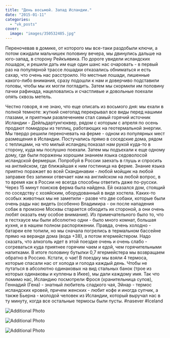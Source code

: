```yaml
---
title: "День восьмой. Запад Исландии."
date: "2015-01-11"
categories: 
  - "vk_posts"
cover:
  image: "images/350532485.jpg"
---
```


Переночевав в домике, от которого мы все-таки раздобыли ключи, а потом ожидали мальчишек половину вечера, мы двинулись дальше на юго-запад, в сторону Рейкъявика. По дороге увидели исландских лошадок, и решили дать им еще один шанс нас очаровать - в первый раз на популярной трассе лошадки отказались обниматься и есть сахар, что очень нас расстроило. Но местные лошади, лишенные какого-либо внимания, сразу подошли к нам и доверчиво подставили головы, чтобы мы их могли погладить. Затем мы скормили им половину пачки рафинада, нацеловались и счастливые и довольные поехали опять сквозь метель.

<!--more-->

Честно говоря, я не знаю, что еще описать из восьмого дня: мы ехали в полной темноте: жуткий снегопад перекрывал все виды перед нашими глазами, и приятным развлечением стал самый горячий источник Исландии - Дейльдартунгюквер, рядом с которым с апреля по осень продают помидоры из теплиц, работающих на геотермальной энергии. Мы твердо решили переночевать на ферме - одном из популярных мест размещения в Исландии. Постучались прямо в соседские дома, рядом с теплицами, на что милый исландец показал нам рукой куда-то в сторону, куда мы послушно поехали. Затем мы подъехали к еще одному дому, где были поражены хорошим знанием языка седоволосой исландской фермерши. Попробуй в России заехать в глушь и спросить на английском, где ближайшая к ним гостиница на ферме. Знание языка приятно поражает во всей Скандинавии - любой мойщик на любой заправке без запинки отвечает нам на английском на любой вопрос, в то время как в России не всегда способны ответить даже по-русски. Через 15 минут поисков ферма была найдена. Ей оказался дом, стоящий по соседству с хозяйским, оборудованный в виде хостела. Каких-то особых животных мы не заметили - разве что две собаки, которые были очень рады нас видеть (особенно Владимира - он после нападения собак в промзоне Москвы старается обходить их стороной, а они очень любят оказать ему особое внимание). Из примечательного было то, что в гестхаусе мы были абсолютно одни - было много комнат, большая кухня, и в нашем полном распоряжении. Правда, очень холодно - батареи еле топили, но мы сначала погрелись в термальном бассейне прямо на веранде дома (вода +38), а потом ягермейстером. Надо сказать, что алкоголь идет в этой поездке очень и очень слабо - согреваться куда приятнее горячим чаем и едой, чем горячительными напитками. В итоге половину бутылки 0,7 ягермейстера мы возвращаем обратно в Россию. Кстати, о чае! В поездку мы взяли 4 термоса, которые спасали нас от холода и голода каждый день. Чтобы не путаться в абсолютно одинаковых на вид стальных банок (трое из которых одинаковы и куплены в Икее), мы дали каждому имя. Так что помимо нас, Исландию посмотрели Фрося (хранительница супов), Геннадий (Гена) - знатный любитель сладкого чая, Эйнар - термос исландских кровей, причем женских - любит кофе и иногда супчик, а также Бьерна - молодой человек из Исландии, который выручал нас в ту минуту, когда все остальные термосы были пусты. #nasever #Iceland

![Additional Photo](https://vodpop.ru/wp-content/uploads/2023/07/350532486.jpg)

![Additional Photo](https://vodpop.ru/wp-content/uploads/2023/07/350532487.jpg)

![Additional Photo](https://vodpop.ru/wp-content/uploads/2023/07/350532488.jpg)
